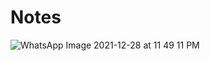 # Notes
![WhatsApp Image 2021-12-28 at 11 49 11 PM](https://user-images.githubusercontent.com/85518522/147595592-dd0cff03-ea9d-45c0-affc-a42be1dbddc1.jpeg)
